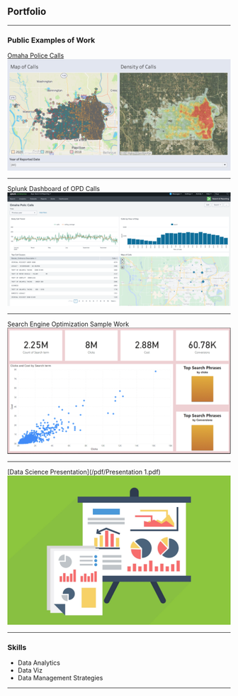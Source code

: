 <!-- Global site tag (gtag.js) - Google Analytics -->
<script async src="https://www.googletagmanager.com/gtag/js?id=G-HCMVJVK1T6"></script>
<script>
  window.dataLayer = window.dataLayer || [];
  function gtag(){dataLayer.push(arguments);}
  gtag('js', new Date());

  gtag('config', 'G-HCMVJVK1T6');
</script>

## Portfolio

---

### Public Examples of Work

[Omaha Police Calls](https://public.tableau.com/profile/cesar.ramos3711#!/vizhome/OmahaCrimeStats/CallMaps/)
<img src="images/tableau call map.png?raw=true"/>

---
Splunk Dashboard of OPD Calls
<img src="images/Splunk Call Dashboard.png?raw=true">

---
Search Engine Optimization Sample Work
<img src="images/SEO report.png?raw=true">

---
[Data Science Presentation](/pdf/Presentation 1.pdf)
<img src="images/presdata.jpg?raw=true"/>

---

### Skills

- Data Analytics
- Data Viz
- Data Management Strategies

---





